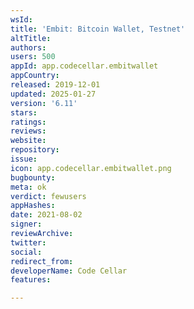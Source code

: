 ```yaml
---
wsId: 
title: 'Embit: Bitcoin Wallet, Testnet'
altTitle: 
authors: 
users: 500
appId: app.codecellar.embitwallet
appCountry: 
released: 2019-12-01
updated: 2025-01-27
version: '6.11'
stars: 
ratings: 
reviews: 
website: 
repository: 
issue: 
icon: app.codecellar.embitwallet.png
bugbounty: 
meta: ok
verdict: fewusers
appHashes: 
date: 2021-08-02
signer: 
reviewArchive: 
twitter: 
social: 
redirect_from: 
developerName: Code Cellar
features: 

---
```



